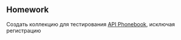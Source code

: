 ##  Homework

Создать коллекцию для тестирования [API Phonebook](https://contactapp-telran-backend.herokuapp.com/swagger-ui/index.html), исключая регистрацию


